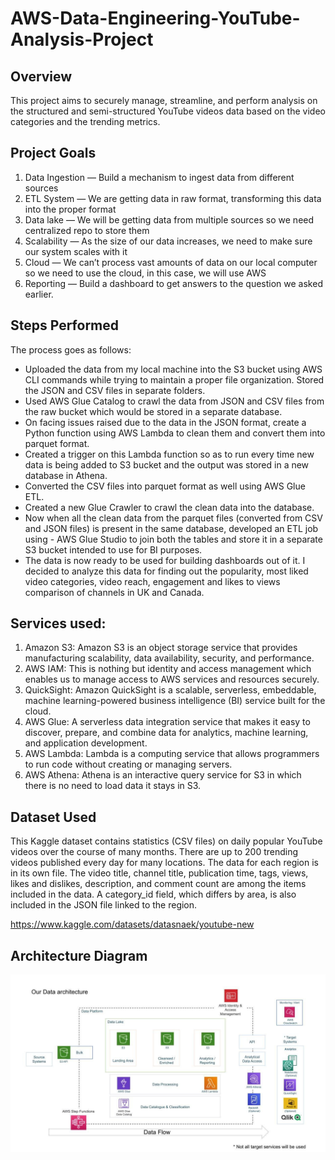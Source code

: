 # AWS-Data-Engineering-YouTube-Analysis-Project

## Overview

This project aims to securely manage, streamline, and perform analysis on the structured and semi-structured YouTube videos data based on the video categories and the trending metrics.

## Project Goals
1. Data Ingestion — Build a mechanism to ingest data from different sources
2. ETL System — We are getting data in raw format, transforming this data into the proper format
3. Data lake — We will be getting data from multiple sources so we need centralized repo to store them
4. Scalability — As the size of our data increases, we need to make sure our system scales with it
5. Cloud — We can’t process vast amounts of data on our local computer so we need to use the cloud, in this case, we will use AWS
6. Reporting — Build a dashboard to get answers to the question we asked earlier.

## Steps Performed
The process goes as follows:

- Uploaded the data from my local machine into the S3 bucket using AWS CLI commands while trying to maintain a proper file organization. Stored the JSON and CSV files in separate folders.
- Used AWS Glue Catalog to crawl the data from JSON and CSV files from the raw bucket which would be stored in a separate database.
- On facing issues raised due to the data in the JSON format, create a Python function using AWS Lambda to clean them and convert them into parquet format.
- Created a trigger on this Lambda function so as to run every time new data is being added to S3 bucket and the output was stored in a new database in Athena.
- Converted the CSV files into parquet format as well using AWS Glue ETL.
- Created a new Glue Crawler to crawl the clean data into the database.
- Now when all the clean data from the parquet files (converted from CSV and JSON files) is present in the same database, developed an ETL job using - AWS Glue Studio to join both the tables and store it in a separate S3 bucket intended to use for BI purposes.
- The data is now ready to be used for building dashboards out of it. I decided to analyze this data for finding out the popularity, most liked video categories, video reach, engagement and likes to views comparison of channels in UK and Canada.

## Services used:
1. Amazon S3: Amazon S3 is an object storage service that provides manufacturing scalability, data availability, security, and performance.
2. AWS IAM: This is nothing but identity and access management which enables us to manage access to AWS services and resources securely.
3. QuickSight: Amazon QuickSight is a scalable, serverless, embeddable, machine learning-powered business intelligence (BI) service built for the cloud.
4. AWS Glue: A serverless data integration service that makes it easy to discover, prepare, and combine data for analytics, machine learning, and application development.
5. AWS Lambda: Lambda is a computing service that allows programmers to run code without creating or managing servers.
6. AWS Athena: Athena is an interactive query service for S3 in which there is no need to load data it stays in S3.

## Dataset Used
This Kaggle dataset contains statistics (CSV files) on daily popular YouTube videos over the course of many months. There are up to 200 trending videos published every day for many locations. The data for each region is in its own file. The video title, channel title, publication time, tags, views, likes and dislikes, description, and comment count are among the items included in the data. A category_id field, which differs by area, is also included in the JSON file linked to the region.

https://www.kaggle.com/datasets/datasnaek/youtube-new

## Architecture Diagram
<img src="architecture.jpeg">
